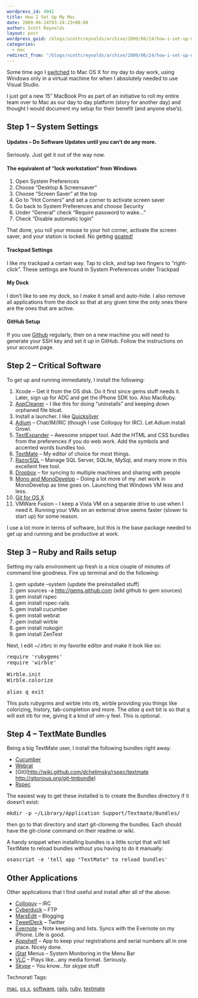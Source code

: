 ```yaml
---
wordpress_id: 4041
title: How I Set Up My Mac
date: 2009-06-24T03:24:23+00:00
author: Scott Reynolds
layout: post
wordpress_guid: /blogs/scottcreynolds/archive/2009/06/24/how-i-set-up-my-mac.aspx
categories:
  - mac
redirect_from: "/blogs/scottcreynolds/archive/2009/06/24/how-i-set-up-my-mac.aspx/"
---
```

Some time ago I [switched](http://scottcreynolds.com/archive/2008/07/12/moving-to-the-macbook-pro.aspx) to Mac OS X for my day to day work, using Windows only in a virtual machine for when I absolutely needed to use Visual Studio.

I just got a new 15&#8243; MacBook Pro as part of an initiative to roll my entire team over to Mac as our day to day platform (story for another day) and thought I would document my setup for their benefit (and anyone else&#8217;s).

## Step 1 &#8211; System Settings

#### Updates &#8211; Do Software Updates until you can&#8217;t do any more.

Seriously. Just get it out of the way now.

#### The equivalent of &#8220;lock workstation&#8221; from Windows

  1. Open System Preferences
  2. Choose &#8220;Desktop & Screensaver&#8221;
  3. Choose &#8220;Screen Saver&#8221; at the top
  4. Go to &#8220;Hot Corners&#8221; and set a corner to activate screen saver
  5. Go back to System Preferences and choose Security
  6. Under &#8220;General&#8221; check &#8220;Require password to wake&#8230;&#8221;
  7. Check &#8220;Disable automatic login&#8221;

That done, you roll your mouse to your hot corner, activate the screen saver, and your station is locked. No getting [goated!](http://www.codinghorror.com/blog/archives/000997.html)

#### Trackpad Settings

I like my trackpad a certain way. Tap to click, and tap two fingers to &#8220;right-click&#8221;. These settings are found in System Preferences under Trackpad

#### My Dock

I don&#8217;t like to see my dock, so I make it small and auto-hide. I also remove all applications from the dock so that at any given time the only ones there are the ones that are active.

#### GitHub Setup

If you use [Github](https://github.com) regularly, then on a new machine you will need to generate your SSH key and set it up in GitHub. Follow the instructions on your account page.

## Step 2 &#8211; Critical Software

To get up and running immediately, I install the following: 

  1. Xcode &#8211; Get it from the OS disk. Do it first since gems stuff needs it. Later, sign up for ADC and get the iPhone SDK too. Also MacRuby.
  2. [AppCleaner](http://www.freemacsoft.net/AppCleaner/) &#8211; I like this for doing &#8220;uninstalls&#8221; and keeping down orphaned file bloat.
  3. Install a launcher. I like [Quicksilver](http://blacktree.com/?quicksilver)
  4. [Adium](http://adium.im/) &#8211; Chat/IM/IRC (though I use Colloquy for IRC). Let Adium install Growl.
  5. [TextExpander](http://www.smileonmymac.com/TextExpander/) &#8211; Awesome snippet tool. Add the HTML and CSS bundles from the preferences if you do web work. Add the symbols and accented words bundles too.
  6. [TextMate](http://www.macromates.com) &#8211; My editor of choice for most things.
  7. [RazorSQL](http://razorsql.com) &#8211; Manage SQL Server, SQLite, MySql, and many more in this excellent free tool.
  8. [Dropbox](http://getdropbox.com) &#8211; for syncing to multiple machines and sharing with people
  9. [Mono and MonoDevelop](http://monodevelop.com) &#8211; Doing a lot more of my .net work in MonoDevelop as time goes on. Launching that Windows VM less and less.
 10. [Git for OS X](http://code.google.com/p/git-osx-installer/)
 11. VMWare Fusion &#8211; I keep a Vista VM on a separate drive to use when I need it. Running your VMs on an external drive seems faster (slower to start up) for some reason.

I use a lot more in terms of software, but this is the base package needed to get up and running and be productive at work.

## Step 3 &#8211; Ruby and Rails setup

Setting my rails environment up fresh is a nice couple of minutes of command line goodness. Fire up terminal and do the following: 

  1. gem update &#8211;system (update the preinstalled stuff)
  2. gem sources -a http://gems.github.com (add github to gem sources)
  3. gem install rspec
  4. gem install rspec-rails
  5. gem install cucumber
  6. gem install webrat
  7. gem install wirble
  8. gem install nokogiri
  9. gem install ZenTest

Next, I edit ~/.irbrc in my favorite editor and make it look like so:

<pre>require 'rubygems'
require 'wirble'

Wirble.init
Wirble.colorize

alias q exit
</pre>

This puts rubygrms and wirble into irb, wirble providing you things like colorizing, history, tab-completion and more. The _alias q exit_ bit is so that q will exit irb for me, giving it a kind of vim-y feel. This is optional.

## Step 4 &#8211; TextMate Bundles

Being a big TextMate user, I install the following bundles right away: 

  * [Cucumber](https://github.com/bmabey/cucumber-tmbundle/tree/master)
  * [Webrat](https://github.com/bmabey/webrat-tmbundle/tree/master)
  * [Git](http://wiki.github.com/dchelimsky/rspec/textmate http://gitorious.org/git-tmbundle)
  * [Rspec]()

The easiest way to get these installed is to create the Bundles directory if it doesn&#8217;t exist: 

<pre>mkdir -p ~/Library/Application Support/Textmate/Bundles/</pre>

then go to that directory and start git-cloneing the bundles. Each should have the git-clone command on their readme or wiki.
  
A handy snippet when installing bundles is a little script that will tell TextMate to reload bundles without you having to do it manually:

<pre>osascript -e 'tell app "TextMate" to reload bundles'
</pre>

## Other Applications

Other applications that I find useful and install after all of the above: 

  * [Colloquy](http://colloquy.info) &#8211; IRC
  * [Cyberduck](http://cyberduck.ch/) &#8211; FTP
  * [MarsEdit](http://www.red-sweater.com/marsedit/) &#8211; Blogging
  * [TweetDeck](http://tweetdeck.com/beta/) &#8211; Twitter
  * [Evernote](http://evernote.com) &#8211; Note keeping and lists. Syncs with the Evernote on my iPhone. Life is good.
  * [Appshelf](http://www.kedisoft.com/appshelf/) &#8211; App to keep your registrations and serial numbers all in one place. Nicely done.
  * [iStat](http://www.islayer.com/apps/) Menus &#8211; System Monitoring in the Menu Bar
  * [VLC](http://videolan.org/vlc) &#8211; Plays like&#8230;any media format. Seriously.
  * [Skype](http://www.skype.com) &#8211; You know&#8230;for skype stuff

<!-- Technorati Tags Start -->

Technorati Tags:
  
<a href="http://technorati.com/tag/mac" rel="tag">mac</a>, <a href="http://technorati.com/tag/os%20x" rel="tag">os x</a>, <a href="http://technorati.com/tag/software" rel="tag">software</a>, <a href="http://technorati.com/tag/rails" rel="tag">rails</a>, <a href="http://technorati.com/tag/ruby" rel="tag">ruby</a>, <a href="http://technorati.com/tag/textmate" rel="tag">textmate</a> 

<!-- Technorati Tags End -->